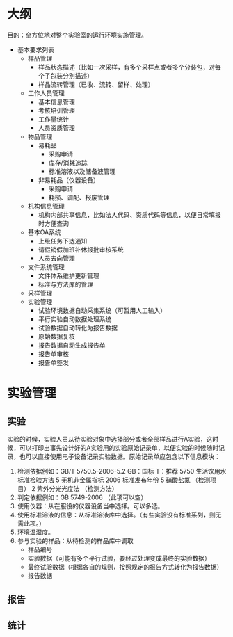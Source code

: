 # 大纲
目的：全方位地对整个实验室的运行环境实施管理。
* 基本要求列表
	* 样品管理
		* 样品状态描述（比如一次采样，有多个采样点或者多个分装包，对每个子包装分别描述）
		* 样品流转管理（已收、流转、留样、处理）
	* 工作人员管理
		* 基本信息管理
		* 考核培训管理
		* 工作量统计
		* 人员资质管理
	* 物品管理
		* 易耗品
			* 采购申请
			* 库存/消耗追踪
			* 标准溶液以及储备液管理
		* 非易耗品（仪器设备）
			* 采购申请
			* 耗损、调配、报废管理
	* 机构信息管理
		* 机构内部共享信息，比如法人代码、资质代码等信息，以便日常填报时方便查询
	* 基本OA系统
		* 上级任务下达通知
		* 请假销假加班补休报批审核系统
		* 人员去向管理
	* 文件系统管理
		* 文件体系维护更新管理
		* 标准与方法库的管理
	* 采样管理
	* 实验管理
		* 试验环境数据自动采集系统（可暂用人工输入）
		* 平行实验自动数据处理系统
		* 试验数据自动转化为报告数据
		* 原始数据复核
		* 报告数据自动生成报告单
		* 报告单审核
		* 报告单签发
#  实验管理
## 实验
实验的时候，实验人员从待实验对象中选择部分或者全部样品进行A实验，这时候，可以打印出事先设计好的A实验用的实验原始记录单，以便实验的时候随时记录，也可以直接使用电子设备记录实验数据。原始记录单应包含以下信息模块：  
1. 检测依据例如：GB/T 5750.5-2006-5.2
	GB：国标
	T：推荐
	5750 生活饮用水标准检验方法
	5 无机非金属指标
	2006 标准发布年份
	5 硝酸盐氮 （检测项目）
	2 紫外分光光度法 （检测方法）
2. 判定依据例如：GB 5749-2006 （此项可以空）
3. 使用仪器：从在服役的仪器设备当中选择。可以多选。
4. 使用标准溶液的信息：从标准溶液库中选择。（有些实验没有标准系列，则无需此项。）
5. 环境温湿度。
6. 参与实验的样品：从待检测的样品库中调取
	* 样品编号
	* 实验数据（可能有多个平行试验，要经过处理变成最终的实验数据）
	* 最终试验数据（根据各自的规则，按照规定的报告方式转化为报告数据）
	* 报告数据
## 报告
## 统计
<!--stackedit_data:
eyJoaXN0b3J5IjpbMzM4ODU3MTIzXX0=
-->